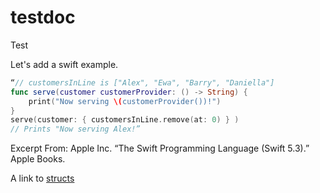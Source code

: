 # testdoc
Test

Let's add a swift example.

```swift
“// customersInLine is ["Alex", "Ewa", "Barry", "Daniella"]
func serve(customer customerProvider: () -> String) {
    print("Now serving \(customerProvider())!")
}
serve(customer: { customersInLine.remove(at: 0) } )
// Prints "Now serving Alex!”
```
Excerpt From: Apple Inc. “The Swift Programming Language (Swift 5.3).” Apple Books. 

A link to [structs](structs.md)
